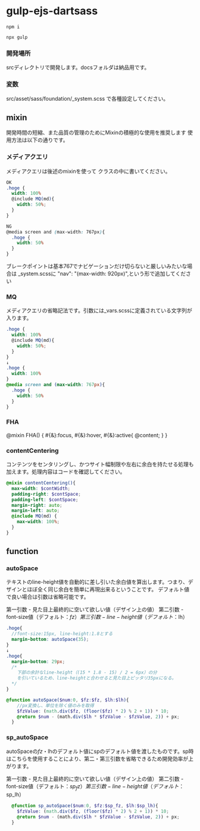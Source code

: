 # gulp-ejs-dartsass

```command
npm i
```
```command
npx gulp
```
### 開発場所
srcディレクトリで開発します。docsフォルダは納品用です。

### 変数
src/asset/sass/foundation/_system.scss
で各種設定してください。

## mixin
開発時間の短縮、また品質の管理のためにMixinの積極的な使用を推奨します
使用方法は以下の通りです。

### メディアクエリ
メディアクエリは後述のmixinを使って
クラスの中に書いてください。
```scss
OK
.hoge {
  width: 100%
  @include MQ(md){
    width: 50%;
  }
}

NG
@media screen and (max-width: 767px){
  .hoge {
    width: 50%
  }
}
```
ブレークポイントは基本767でナビゲーションだけ切らないと厳しいみたいな場合は
_system.scssに	"nav": "(max-width: 920px)",という形で追加してください

### MQ
メディアクエリの省略記法です。引数には_vars.scssに定義されている文字列が入ります。
```scss
.hoge {
  width: 100%
  @include MQ(md){
    width: 50%;
  }
}
↓
.hoge {
  width: 100%
}
@media screen and (max-width: 767px){
  .hoge {
    width: 50%
  }
}
```
### FHA
@mixin FHA() {
  #{&}:focus,
  #{&}:hover,
  #{&}:active{
    @content;
  }
}


### contentCentering
コンテンツをセンタリングし、かつサイト幅制限や左右に余白を持たせる処理も加えます。処理内容はコードを確認してください。
```scss
@mixin contentCentering(){
  max-width: $contWidth;
  padding-right: $contSpace;
  padding-left: $contSpace;
  margin-right: auto;
  margin-left: auto;
  @include MQ(md) {
    max-width: 100%;
  }
}
```

## function
### autoSpace
テキストのline-height値を自動的に差し引いた余白値を算出します。つまり、デザインとほぼ全く同じ余白を簡単に再現出来るということです。
デフォルト値で良い場合は引数は省略可能です。

第一引数 - 見た目上最終的に空いて欲しい値（デザイン上の値）
第二引数 - font-size値（デフォルト：$fz）
第三引数 - line-height値（デフォルト：$lh）

```scss
.hoge{
  //font-size:15px, line-height:1.8とする
  margin-bottom: autoSpace(35);
}
↓
.hoge{
  margin-bottom: 29px;
  /* 
    下部の余計なline-height（(15 * 1.8 - 15) / 2 = 6px）の分
    を引いているため、line-heightと合わせると見た目上ピッタリ35pxになる。
  */
}
```
```scss
@function autoSpace($num:0, $fz:$fz, $lh:$lh){
    //px変換し、単位を除く値のみを取得
    $fzValue: (math.div($fz, (floor($fz) * 2) % 2 + 1)) * 10;
    @return $num - (math.div($lh * $fzValue - $fzValue, 2)) + px;
  }
 ```
  
### sp_autoSpace
autoSpaceの$fz・$lhのデフォルト値にspのデフォルト値を渡したものです。sp時はこちらを使用することにより、第二・第三引数を省略できるため開発効率が上がります。

第一引数 - 見た目上最終的に空いて欲しい値（デザイン上の値）
第二引数 - font-size値（デフォルト：$sp_fz）
第三引数 - line-height値（デフォルト：$sp_lh）
```scss
  @function sp_autoSpace($num:0, $fz:$sp_fz, $lh:$sp_lh){
    $fzValue: (math.div($fz, (floor($fz) * 2) % 2 + 1)) * 10;
    @return $num - (math.div($lh * $fzValue - $fzValue, 2)) + px;
  }
```
